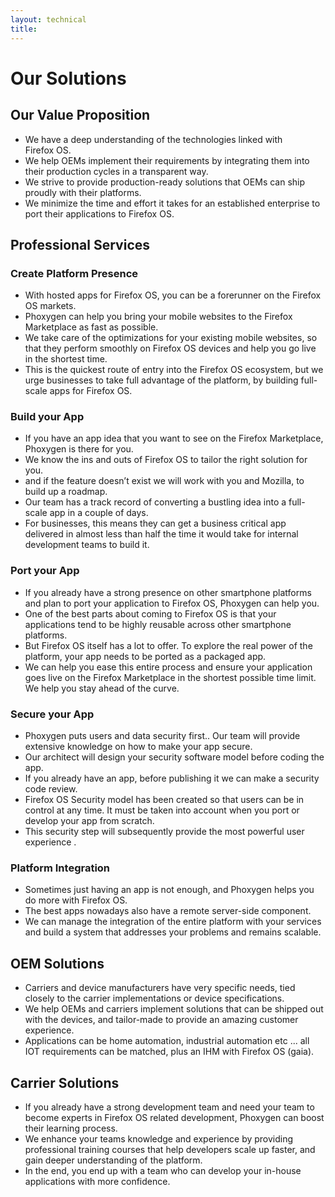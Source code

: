 ```yaml
---
layout: technical
title: 
---
```


# Our Solutions

## Our Value Proposition

- We have a deep understanding of the technologies linked with Firefox OS.
- We help OEMs implement their requirements by integrating them into their production cycles in a transparent way.
- We strive to provide production-ready solutions that OEMs can ship proudly with their platforms.
- We minimize the time and effort it takes for an established enterprise to port their applications to Firefox OS.

## Professional Services

### Create Platform Presence

- With hosted apps for Firefox OS, you can be a forerunner on the Firefox OS markets.
- Phoxygen can help you bring your mobile websites to the Firefox Marketplace as fast as possible.
- We take care of the optimizations for your existing mobile websites, so that they perform smoothly on Firefox OS devices and help you go live in the shortest time.
- This is the quickest route of entry into the Firefox OS ecosystem, but we urge businesses to take full advantage of the platform, by building full-scale apps for Firefox OS.

### Build your App

- If you have an app idea that you want to see on the Firefox Marketplace, Phoxygen is there for you.
- We know the ins and outs of Firefox OS to tailor the right solution for you.
- and if the feature doesn’t exist we will work with you and Mozilla, to build up a roadmap.
- Our team has a track record of converting a bustling idea into a full-scale app in a couple of days.
- For businesses, this means they can get a business critical app delivered in almost less than half the time it would take for internal development teams to build it.

### Port your App

- If you already have a strong presence on other smartphone platforms and plan to port your application to Firefox OS, Phoxygen can help you.
- One of the best parts about coming to Firefox OS is that your applications tend to be highly reusable across other smartphone platforms.
- But Firefox OS itself has a lot to offer. To explore the real power of the platform, your app needs to be ported as a packaged app.
- We can help you ease this entire process and ensure your application goes live on the Firefox Marketplace in the shortest possible time limit. We help you stay ahead of the curve.

### Secure your App

- Phoxygen puts users and data security first.. Our team will provide extensive knowledge on how to make your app secure.
- Our architect will design your security software model before coding the app.
- If you already have an app, before publishing it we can make a security code review.
- Firefox OS Security model has been created so that users can be in control at any time. It must be taken into account when you port or develop your app from scratch.
- This security step will subsequently provide the most powerful user experience .

### Platform Integration

- Sometimes just having an app is not enough, and Phoxygen helps you do more with Firefox OS.
- The best apps nowadays also have a remote server-side component.
- We can manage the integration of the entire platform with your services and build a system that addresses your problems and remains scalable.

## OEM Solutions

- Carriers and device manufacturers have very specific needs, tied closely to the carrier implementations or device specifications.
- We help OEMs and carriers implement solutions that can be shipped out with the devices, and tailor-made to provide an amazing customer experience.
- Applications can be home automation, industrial automation etc ... all IOT requirements can be matched, plus an IHM with Firefox OS (gaia).

## Carrier Solutions

- If you already have a strong development team and need your team to become experts in Firefox OS related development, Phoxygen can boost their learning process.
- We enhance your teams knowledge and experience by providing professional training courses that help developers scale up faster, and gain deeper understanding of the platform.
- In the end, you end up with a team who can develop your in-house applications with more confidence.

